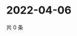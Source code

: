 # 2022-04-06

共 0 条

<!-- BEGIN WEIBO -->
<!-- 最后更新时间 Wed Apr 06 2022 22:11:59 GMT+0800 (China Standard Time) -->

<!-- END WEIBO -->
